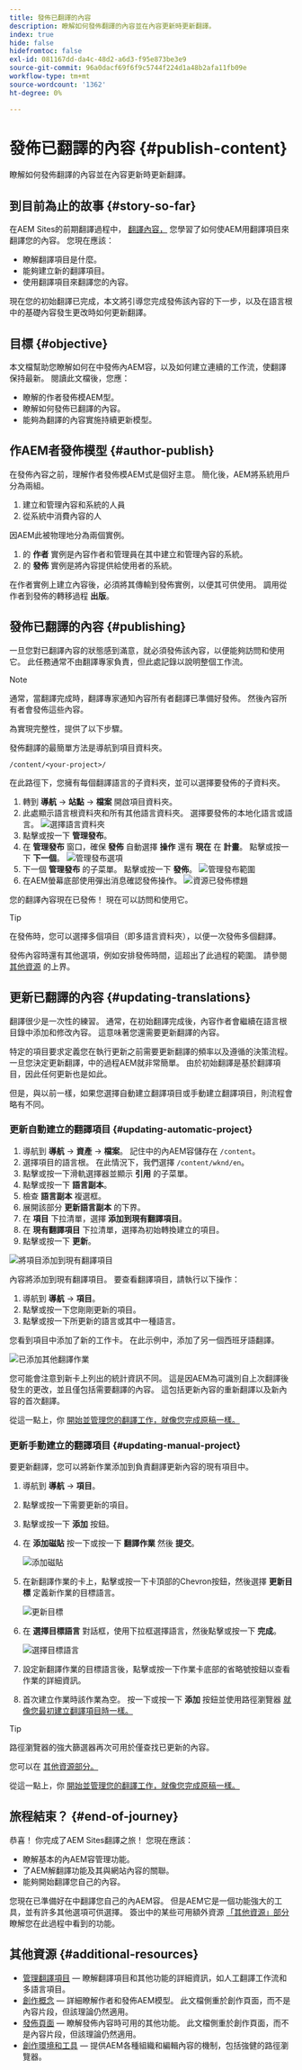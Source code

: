 ```yaml
---
title: 發佈已翻譯的內容
description: 瞭解如何發佈翻譯的內容並在內容更新時更新翻譯。
index: true
hide: false
hidefromtoc: false
exl-id: 081167dd-da4c-48d2-a6d3-f95e873be3e9
source-git-commit: 96a0dacf69f6f9c5744f224d1a48b2afa11fb09e
workflow-type: tm+mt
source-wordcount: '1362'
ht-degree: 0%

---
```


# 發佈已翻譯的內容 {#publish-content}

瞭解如何發佈翻譯的內容並在內容更新時更新翻譯。

## 到目前為止的故事 {#story-so-far}

在AEM Sites的前期翻譯過程中， [翻譯內容，](configure-connector.md) 您學習了如何使AEM用翻譯項目來翻譯您的內容。 您現在應該：

* 瞭解翻譯項目是什麼。
* 能夠建立新的翻譯項目。
* 使用翻譯項目來翻譯您的內容。

現在您的初始翻譯已完成，本文將引導您完成發佈該內容的下一步，以及在語言根中的基礎內容發生更改時如何更新翻譯。

## 目標 {#objective}

本文檔幫助您瞭解如何在中發佈內AEM容，以及如何建立連續的工作流，使翻譯保持最新。 閱讀此文檔後，您應：

* 瞭解的作者發佈模AEM型。
* 瞭解如何發佈已翻譯的內容。
* 能夠為翻譯的內容實施持續更新模型。

## 作AEM者發佈模型 {#author-publish}

在發佈內容之前，理解作者發佈模AEM式是個好主意。 簡化後，AEM將系統用戶分為兩組。

1. 建立和管理內容和系統的人員
1. 從系統中消費內容的人

因AEM此被物理地分為兩個實例。

1. 的 **作者** 實例是內容作者和管理員在其中建立和管理內容的系統。
1. 的 **發佈** 實例是將內容提供給使用者的系統。

在作者實例上建立內容後，必須將其傳輸到發佈實例，以便其可供使用。 調用從作者到發佈的轉移過程 **出版**。

## 發佈已翻譯的內容 {#publishing}

一旦您對已翻譯內容的狀態感到滿意，就必須發佈該內容，以便能夠訪問和使用它。 此任務通常不由翻譯專家負責，但此處記錄以說明整個工作流。

>[!NOTE]
>
>通常，當翻譯完成時，翻譯專家通知內容所有者翻譯已準備好發佈。 然後內容所有者會發佈這些內容。
>
>為實現完整性，提供了以下步驟。

發佈翻譯的最簡單方法是導航到項目資料夾。

```text
/content/<your-project>/
```

在此路徑下，您擁有每個翻譯語言的子資料夾，並可以選擇要發佈的子資料夾。

1. 轉到 **導航** -> **站點** -> **檔案** 開啟項目資料夾。
1. 此處顯示語言根資料夾和所有其他語言資料夾。 選擇要發佈的本地化語言或語言。
   ![選擇語言資料夾](assets/select-language-folder.png)
1. 點擊或按一下 **管理發布**。
1. 在 **管理發布** 窗口，確保 **發佈** 自動選擇 **操作** 還有 **現在** 在 **計畫**。 點擊或按一下 **下一個**。
   ![管理發布選項](assets/manage-publication-options.png)
1. 下一個 **管理發布** 的子菜單。 點擊或按一下 **發佈**。
   ![管理發布範圍](assets/manage-publication-scope.png)
1. 在AEM螢幕底部使用彈出消息確認發佈操作。
   ![資源已發佈標題](assets/resources-published-message.png)

您的翻譯內容現在已發佈！ 現在可以訪問和使用它。

>[!TIP]
>
>在發佈時，您可以選擇多個項目（即多語言資料夾），以便一次發佈多個翻譯。

發佈內容時還有其他選項，例如安排發佈時間，這超出了此過程的範圍。 請參閱 [其他資源](#additional-resources) 的上界。

## 更新已翻譯的內容 {#updating-translations}

翻譯很少是一次性的練習。 通常，在初始翻譯完成後，內容作者會繼續在語言根目錄中添加和修改內容。 這意味著您還需要更新翻譯的內容。

特定的項目要求定義您在執行更新之前需要更新翻譯的頻率以及遵循的決策流程。 一旦您決定更新翻譯，中的過程AEM就非常簡單。 由於初始翻譯是基於翻譯項目，因此任何更新也是如此。

但是，與以前一樣，如果您選擇自動建立翻譯項目或手動建立翻譯項目，則流程會略有不同。

### 更新自動建立的翻譯項目 {#updating-automatic-project}

1. 導航到 **導航** -> **資產** -> **檔案**。 記住中的內AEM容儲存在 `/content`。
1. 選擇項目的語言根。 在此情況下，我們選擇 `/content/wknd/en`。
1. 點擊或按一下滑軌選擇器並顯示 **引用** 的子菜單。
1. 點擊或按一下 **語言副本**。
1. 檢查 **語言副本** 複選框。
1. 展開該部分 **更新語言副本** 的下界。
1. 在 **項目** 下拉清單，選擇 **添加到現有翻譯項目**。
1. 在 **現有翻譯項目** 下拉清單，選擇為初始轉換建立的項目。
1. 點擊或按一下 **更新**。

![將項目添加到現有翻譯項目](assets/add-to-existing-project.png)

內容將添加到現有翻譯項目。 要查看翻譯項目，請執行以下操作：

1. 導航到 **導航** -> **項目**。
1. 點擊或按一下您剛剛更新的項目。
1. 點擊或按一下所更新的語言或其中一種語言。

您看到項目中添加了新的工作卡。 在此示例中，添加了另一個西班牙語翻譯。

![已添加其他翻譯作業](assets/additional-translation-job.png)

您可能會注意到新卡上列出的統計資訊不同。 這是因AEM為可識別自上次翻譯後發生的更改，並且僅包括需要翻譯的內容。 這包括更新內容的重新翻譯以及新內容的首次翻譯。

從這一點上，你 [開始並管理您的翻譯工作，就像您完成原稿一樣。](translate-content.md#using-translation-project)

### 更新手動建立的翻譯項目 {#updating-manual-project}

要更新翻譯，您可以將新作業添加到負責翻譯更新內容的現有項目中。

1. 導航到 **導航** -> **項目**。
1. 點擊或按一下需要更新的項目。
1. 點擊或按一下 **添加** 按鈕。
1. 在 **添加磁貼** 按一下或按一下 **翻譯作業** 然後 **提交**。

   ![添加磁貼](assets/add-translation-job-tile.png)

1. 在新翻譯作業的卡上，點擊或按一下卡頂部的Chevron按鈕，然後選擇 **更新目標** 定義新作業的目標語言。

   ![更新目標](assets/update-target.png)

1. 在 **選擇目標語言** 對話框，使用下拉框選擇語言，然後點擊或按一下 **完成**。

   ![選擇目標語言](assets/select-target-language.png)

1. 設定新翻譯作業的目標語言後，點擊或按一下作業卡底部的省略號按鈕以查看作業的詳細資訊。
1. 首次建立作業時該作業為空。 按一下或按一下 **添加** 按鈕並使用路徑瀏覽器 [就像您最初建立翻譯項目時一樣。](translate-content.md##manually-creating)

>[!TIP]
>
>路徑瀏覽器的強大篩選器再次可用於僅查找已更新的內容。
>
>您可以在 [其他資源部分。](#additional-resources)

從這一點上，你 [開始並管理您的翻譯工作，就像您完成原稿一樣。](translate-content.md#using-translation-project)

## 旅程結束？ {#end-of-journey}

恭喜！ 你完成了AEM Sites翻譯之旅！ 您現在應該：

* 瞭解基本的內AEM容管理功能。
* 了AEM解翻譯功能及其與網站內容的關聯。
* 能夠開始翻譯您自己的內容。

您現在已準備好在中翻譯您自己的內AEM容。 但是AEM它是一個功能強大的工具，並有許多其他選項可供選擇。 簽出中的某些可用額外資源 [「其他資源」部分](#additional-resources) 瞭解您在此過程中看到的功能。

## 其他資源 {#additional-resources}

* [管理翻譯項目](/help/sites-cloud/administering/translation/managing-projects.md)  — 瞭解翻譯項目和其他功能的詳細資訊，如人工翻譯工作流和多語言項目。
* [創作概念](/help/sites-cloud/authoring/getting-started/concepts.md)  — 詳細瞭解作者和發佈AEM模型。 此文檔側重於創作頁面，而不是內容片段，但該理論仍然適用。
* [發佈頁面](/help/sites-cloud/authoring/fundamentals/publishing-pages.md)  — 瞭解發佈內容時可用的其他功能。 此文檔側重於創作頁面，而不是內容片段，但該理論仍然適用。
* [創作環境和工具](/help/sites-cloud/authoring/fundamentals/environment-tools.md##path-selection)  — 提供AEM各種組織和編輯內容的機制，包括強健的路徑瀏覽器。
